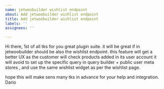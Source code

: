 ```yaml
---
name: jetwoobuilder wishlist endpoint
about: Add jetwoobuilder wishlist endpoint
title: Add jetwoobuilder wishlist endpoint
labels: ''
assignees: ''

---
```


Hi there,
1st of all tks for you great plugin suite.
it will be great if in jetwoobuilder should be also the wishlist endpoint.
this feature will get a better UX as the customer will check products added in its user account 
it will avoid to set up the specific query in query builder + public user meta stores , and use the same wishlist widget as per the wishlist page.

hope this will make sens
many tks in advance for your help and integration.
Dario
